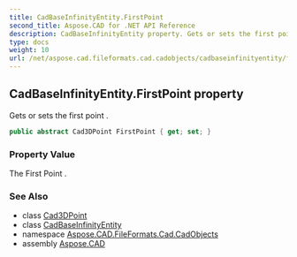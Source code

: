 ```yaml
---
title: CadBaseInfinityEntity.FirstPoint
second_title: Aspose.CAD for .NET API Reference
description: CadBaseInfinityEntity property. Gets or sets the first point 
type: docs
weight: 10
url: /net/aspose.cad.fileformats.cad.cadobjects/cadbaseinfinityentity/firstpoint/
---
```

## CadBaseInfinityEntity.FirstPoint property

Gets or sets the first point .

```csharp
public abstract Cad3DPoint FirstPoint { get; set; }
```

### Property Value

The First Point .

### See Also

* class [Cad3DPoint](../../cad3dpoint/)
* class [CadBaseInfinityEntity](../)
* namespace [Aspose.CAD.FileFormats.Cad.CadObjects](../../cadbaseinfinityentity/)
* assembly [Aspose.CAD](../../../)



